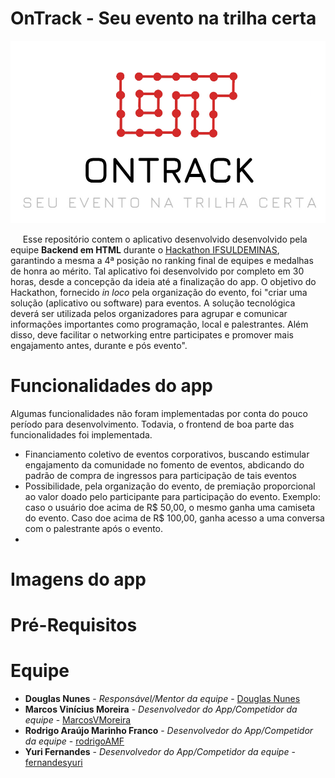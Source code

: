 # OnTrack - Seu evento na trilha certa

<p align = "center">
  <img src="https://raw.githubusercontent.com/MarcosVMoreira/Hackathon/master/img/comFundo/logoPequenoComFundoEComTexto.png" alt="Logo do app"/>

&nbsp;&nbsp;&nbsp;&nbsp;&nbsp;Esse repositório contem o aplicativo desenvolvido desenvolvido pela equipe **Backend em HTML** durante o [Hackathon IFSULDEMINAS](https://portal.ifsuldeminas.edu.br/index.php/ultimas-noticias-ifsuldeminas/80-noticias-da-pppi/2806-evento-hackathon), garantindo a mesma a 4ª posição no ranking final de equipes e medalhas de honra ao mérito. Tal aplicativo foi desenvolvido por completo em 30 horas, desde a concepção da ideia até a finalização do app. O objetivo do Hackathon, fornecido *in loco* pela organização do evento, foi "criar uma solução (aplicativo ou software) para eventos. A solução tecnológica deverá ser utilizada pelos organizadores para agrupar e comunicar informações importantes como programação, local e palestrantes. Além disso, deve facilitar o networking entre participates e promover mais engajamento antes, durante e pós evento".


# Funcionalidades do app

Algumas funcionalidades não foram implementadas por conta do pouco período para desenvolvimento. Todavia, o frontend de boa parte das funcionalidades foi implementada.

- Financiamento coletivo de eventos corporativos, buscando estimular engajamento da comunidade no fomento de eventos, abdicando do padrão de compra de ingressos para participação de tais eventos
- Possibilidade, pela organização do evento, de premiação proporcional ao valor doado pelo participante para participação do evento. Exemplo: caso o usuário doe acima de R$ 50,00, o mesmo ganha uma camiseta do evento. Caso doe acima de R$ 100,00, ganha acesso a uma conversa com o palestrante após o evento.
- 




# Imagens do app

  

# Pré-Requisitos


# Equipe

* **Douglas Nunes** - *Responsável/Mentor da equipe* - [Douglas Nunes](https://www.linkedin.com/in/douglas-fabiano-de-sousa-nunes-0933a714/) 
* **Marcos Vinícius Moreira** - *Desenvolvedor do App/Competidor da equipe* - [MarcosVMoreira](https://github.com/MarcosVMoreira)
* **Rodrigo Araújo Marinho Franco** - *Desenvolvedor do App/Competidor da equipe* - [rodrigoAMF](https://github.com/rodrigoAMF)
* **Yuri Fernandes** - *Desenvolvedor do App/Competidor da equipe* - [fernandesyuri](https://github.com/fernandesyuri) 


